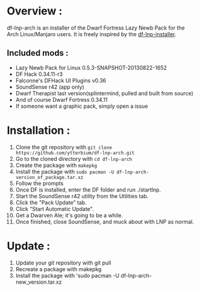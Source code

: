 Overview :
===========
 
df-lnp-arch is an installer of the Dwarf Fortress Lazy Newb Pack for the Arch Linux/Manjaro users.
It is freely inspired by the [df-lnp-installer](https://github.com/andrewd18/df-lnp-installer).

Included mods :
----------------

* Lazy Newb Pack for Linux 0.5.3-SNAPSHOT-20130822-1652
* DF Hack 0.34.11-r3
* Falconne's DFHack UI Plugins v0.36
* SoundSense r42 (app only)
* Dwarf Therapist last version(splintermind, pulled and built from source)
* And of course Dwarf Fortress 0.34.11
* If someone want a graphic pack, simply open a issue

Installation :
==============

1. Clone the git repository with `git clone https://github.com/ytterbium/df-lnp-arch.git`
2. Go to the cloned directory with `cd df-lnp-arch`
3. Create the package with `makepkg`
4. Install the package with `sudo pacman -U df-lnp-arch-version_of_package.tar.xz`
5. Follow the prompts
6. Once DF is installed, enter the DF folder and run ./startlnp.
7. Start the SoundSense r42 utility from the Utilities tab.
8. Click the "Pack Update" tab.
9. Click "Start Automatic Update".
10. Get a Dwarven Ale; it's going to be a while.
11. Once finished, close SoundSense, and muck about with LNP as normal.

Update :
=======

1. Update your git repository with git pull 
2. Recreate a package with makepkg
3. Install the package with 'sudo pacman -U df-lnp-arch-new_version.tar.xz
